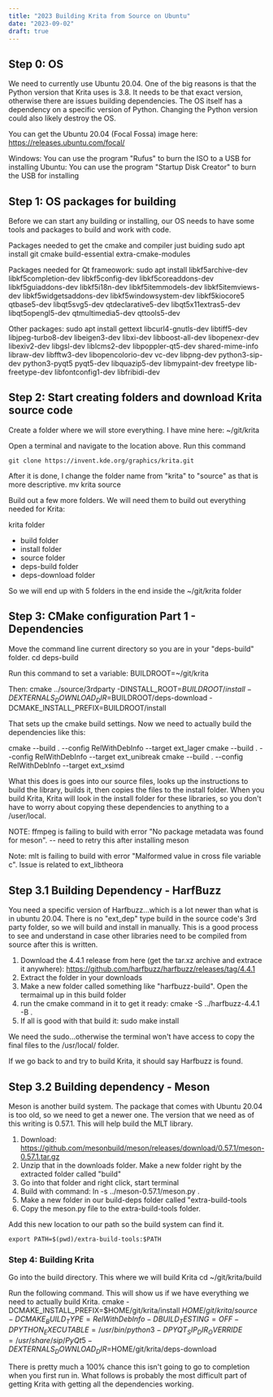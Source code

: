 ```yaml
---
title: "2023 Building Krita from Source on Ubuntu"
date: "2023-09-02"
draft: true
---
```


## Step 0: OS
We need to currently use Ubuntu 20.04. One of the big reasons is that the Python version that Krita uses is 3.8. It needs to be that exact version, otherwise there are issues building dependencies. The OS itself has a dependency on a specific version of Python. Changing the Python version could also likely destroy the OS. 

You can get the Ubuntu 20.04 (Focal Fossa) image here:
https://releases.ubuntu.com/focal/

Windows: You can use the program "Rufus" to burn the ISO to a USB for installing
Ubuntu: You can use the program "Startup Disk Creator" to burn the USB for installing


## Step 1: OS packages for building
Before we can start any building or installing, our OS needs to have some tools and packages to build and work with code. 

Packages needed to get the cmake and compiler just buiding
    sudo apt install git cmake build-essential extra-cmake-modules

Packages needed for Qt frameowork:
    sudo apt install libkf5archive-dev libkf5completion-dev libkf5config-dev libkf5coreaddons-dev libkf5guiaddons-dev libkf5i18n-dev libkf5itemmodels-dev  libkf5itemviews-dev libkf5widgetsaddons-dev libkf5windowsystem-dev libkf5kiocore5 qtbase5-dev libqt5svg5-dev qtdeclarative5-dev libqt5x11extras5-dev libqt5opengl5-dev qtmultimedia5-dev qttools5-dev

Other packages:
    sudo apt install gettext libcurl4-gnutls-dev libtiff5-dev libjpeg-turbo8-dev libeigen3-dev libxi-dev libboost-all-dev libopenexr-dev libexiv2-dev  libgsl-dev liblcms2-dev libpoppler-qt5-dev shared-mime-info libraw-dev libfftw3-dev libopencolorio-dev vc-dev libpng-dev python3-sip-dev python3-pyqt5 pyqt5-dev libquazip5-dev libmypaint-dev freetype lib-freetype-dev libfontconfig1-dev libfribidi-dev



## Step 2: Start creating folders and download Krita source code

Create a folder where we will store everything. I have mine here:
~/git/krita

Open a terminal and navigate to the location above. Run this command 

    git clone https://invent.kde.org/graphics/krita.git

After it is done, I change the folder name from "krita" to "source" as that is more descriptive.
    mv krita source

Build out a few more folders. We will need them to build out everything needed for Krita:

krita folder
- build folder
- install folder
- source folder
- deps-build folder
- deps-download folder

So we will end up with 5 folders in the end inside the ~/git/krita folder


## Step 3: CMake configuration Part 1 - Dependencies

Move the command line current directory so you are in your "deps-build" folder.
   cd deps-build

Run this command to set a variable:
    BUILDROOT=~/git/krita

Then:
    cmake ../source/3rdparty -DINSTALL_ROOT=$BUILDROOT/install -DEXTERNALS_DOWNLOAD_DIR=$BUILDROOT/deps-download -DCMAKE_INSTALL_PREFIX=BUILDROOT/install 


That sets up the cmake build settings. Now we need to actually build the dependencies like this:

cmake --build . --config RelWithDebInfo --target ext_lager
cmake --build . --config RelWithDebInfo --target ext_unibreak
cmake --build . --config RelWithDebInfo --target ext_xsimd


What this does is goes into our source files, looks up the instructions to build the library, builds it, then copies the files to the install folder. When you build Krita, Krita will look in the install folder for these libraries, so you don't have to worry about copying these dependencies to anything to a /user/local.


NOTE: ffmpeg is failing to build with error "No package metadata was found for meson". 
-- need to retry this after installing meson

Note: mlt is failing to build with error "Malformed value in cross file variable c". Issue is related to ext_libtheora

## Step 3.1 Building Dependency - HarfBuzz

You need a specific version of Harfbuzz...which is a lot newer than what is in ubuntu 20.04. There is no "ext_dep" type build in the source code's 3rd party folder, so we will build and install in manually. This is a good process to see and understand in case other libraries need to be compiled from source after this is written.

1. Download the 4.4.1 release from here (get the tar.xz archive and extrace it anywhere): https://github.com/harfbuzz/harfbuzz/releases/tag/4.4.1
2. Extract the folder in your downloads
3. Make a new folder called something like "harfbuzz-build". Open the termaimal up in this build folder
4. run the cmake command in it to get it ready: cmake -S ../harfbuzz-4.4.1 -B .
5. If all is good with that build it: sudo make install

We need the sudo...otherwise the terminal won't have access to copy the final files to the /usr/local/ folder.

If we go back to and try to build Krita, it should say Harfbuzz is found.

## Step 3.2 Building dependency - Meson
Meson is another build system. The package that comes with Ubuntu 20.04 is too old, so we need to get a newer one. The version that we need as of this writing is 0.57.1. This will help build the MLT library.

1. Download: https://github.com/mesonbuild/meson/releases/download/0.57.1/meson-0.57.1.tar.gz
2. Unzip that in the downloads folder. Make a new folder right by the extracted folder called "build"
3. Go into that folder and right click, start terminal
4. Build with command: ln -s ../meson-0.57.1/meson.py .
5. Make a new folder in our build-deps folder called "extra-build-tools
6. Copy the meson.py file to the extra-build-tools folder.

Add this new location to our path so the build system can find it.

    export PATH=$(pwd)/extra-build-tools:$PATH




### Step 4: Building Krita

Go into the build directory. This where we will build Krita
    cd ~/git/krita/build

Run the following command. This will show us if we have everything we need to actually build Krita.
    cmake -DCMAKE_INSTALL_PREFIX=$HOME/git/krita/install $HOME/git/krita/source -DCMAKE_BUILD_TYPE=RelWithDebInfo -DBUILD_TESTING=OFF -DPYTHON_EXECUTABLE=/usr/bin/python3 -DPYQT_SIP_DIR_OVERRIDE=/usr/share/sip/PyQt5 -DEXTERNALS_DOWNLOAD_DIR=$HOME/git/krita/deps-download

There is pretty much a 100% chance this isn't going to go to completion when you first run in. What follows is probably the most difficult part of getting Krita with getting all the dependencies working.




